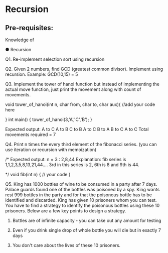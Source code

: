 # Recursion

## Pre-requisites: 

Knowledge of

●	Recursion

Q1. Re-implement selection sort using recursion

Q2.   Given 2 numbers, find GCD (greatest common divisor). Implement using recursion.  Example: GCD(10,15) = 5

Q3. Implement the tower of hanoi function but instead of implementing the actual move function, just print the movement along with count of movements. 

void tower_of_hanoi(int n, char from, char to, char aux){
   //add your code here

}
int main() {
   tower_of_hanoi(3,'A','C','B');
}

Expected output: 
A to C
A to B
C to B
A to C
B to A
B to C
A to C
Total movements required = 7

Q4. Print n times the every third element of the fibonacci series. (you can use iteration or recursion with memoization)

/*
Expected output:
n = 3 : 2,8,44
Explanation: fib series is 1,1,2,3,5,8,13,21,44…. 3rd in this series is 2, 6th is 8 and 9th is 44. 

*/
void fib(int n) {
     // your code
}

Q5. King has 1000 bottles of wine to be consumed in a party after 7 days. Palace guards found one of the bottles was poisoned by a spy. King wants rest 999 bottles in the party and for that the poisonous bottle has to be identified and discarded. King has given 10 prisoners whom you can test. You have to find a strategy to identify the poisonous bottles using these 10 prisoners. Below are a few key points to design a strategy. 

1.	Bottles are of infinite capacity - you can take out any amount for testing

2.	Even if you drink single drop of whole bottle you will die but in exactly 7 days

3.	You don't care about the lives of these 10 prisoners. 

